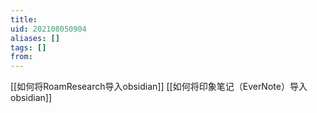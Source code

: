 ```yaml
---
title: 
uid: 202108050904
aliases: []
tags: []
from: 
---
```

[[如何将RoamResearch导入obsidian]]
[[如何将印象笔记（EverNote）导入obsidian]]